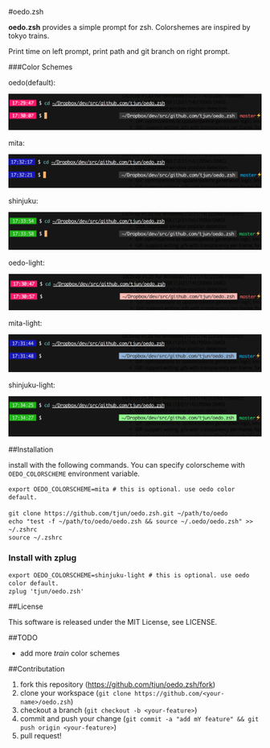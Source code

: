 #oedo.zsh

__oedo.zsh__ provides a simple prompt for zsh.
Colorshemes are inspired by tokyo trains.

Print time on left prompt, print path and git branch on right prompt.

###Color Schemes


oedo(default):

![oedo](https://github.com/tjun/oedo.zsh/blob/master/img/oedo.png)

mita:

![mita](https://github.com/tjun/oedo.zsh/blob/master/img/mita.png)

shinjuku:

![shinjuku](https://github.com/tjun/oedo.zsh/blob/master/img/shinjuku.png)

oedo-light:

![oedo-light](https://github.com/tjun/oedo.zsh/blob/master/img/oedo-light.png)

mita-light:

![mita-light](https://github.com/tjun/oedo.zsh/blob/master/img/mita-light.png)

shinjuku-light:

![shinjuku-light](https://github.com/tjun/oedo.zsh/blob/master/img/shinjuku-light.png)

##Installation

install with the following commands.
You can specify colorscheme with `OEDO_COLORSCHEME` environment variable.

```
export OEDO_COLORSCHEME=mita # this is optional. use oedo color default.

git clone https://github.com/tjun/oedo.zsh.git ~/path/to/oedo
echo "test -f ~/path/to/oedo/oedo.zsh && source ~/.oedo/oedo.zsh" >> ~/.zshrc
source ~/.zshrc
```

### Install with zplug

```
export OEDO_COLORSCHEME=shinjuku-light # this is optional. use oedo color default.
zplug 'tjun/oedo.zsh'
```

##License

This software is released under the MIT License, see LICENSE.

##TODO

  * add more *train* color schemes

##Contributation

  1. fork this repository (<https://github.com/tjun/oedo.zsh/fork>)
  2. clone your workspace (`git clone https://github.com/<your-name>/oedo.zsh`)
  3. checkout a branch (`git checkout -b <your-feature>`)
  4. commit and push your change (`git commit -a "add mY feature" && git push origin <your-feature>`)
  5. pull request!


